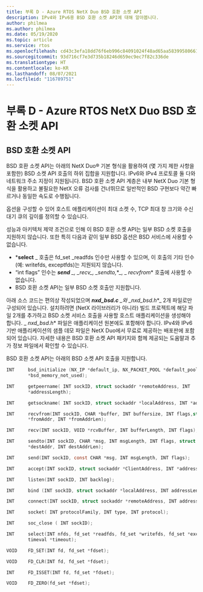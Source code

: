 ```yaml
---
title: 부록 D - Azure RTOS NetX Duo BSD 호환 소켓 API
description: IPv4와 IPv6용 BSD 호환 소켓 API에 대해 알아봅니다.
author: philmea
ms.author: philmea
ms.date: 05/19/2020
ms.topic: article
ms.service: rtos
ms.openlocfilehash: cd43c3efa18dd76f6eb996c84091024f48ad65aa5839958066161080dc02127e
ms.sourcegitcommit: 93d716cf7e3d735b18246d659ec9ec7f82c336de
ms.translationtype: HT
ms.contentlocale: ko-KR
ms.lasthandoff: 08/07/2021
ms.locfileid: "116789751"
---
```

# <a name="appendix-d---azure-rtos-netx-duo-bsd-compatible-socket-api"></a>부록 D - Azure RTOS NetX Duo BSD 호환 소켓 API

## <a name="bsd-compatible-socket-api"></a>BSD 호환 소켓 API 
BSD 호환 소켓 API는 아래의 NetX Duo&reg; 기본 형식을 활용하여 (몇 가지 제한 사항을 포함한) BSD 소켓 API 호출의 하위 집합을 지원합니다. IPv6와 IPv4 프로토콜 둘 다와 네트워크 주소 지정이 지원됩니다. BSD 호환 소켓 API 계층은 내부 NetX Duo 기본 형식을 활용하고 불필요한 NetX 오류 검사를 건너뛰므로 일반적인 BSD 구현보다 약간 빠르거나 동일한 속도로 수행됩니다.  

옵션을 구성할 수 있어 호스트 애플리케이션이 최대 소켓 수, TCP 최대 창 크기와 수신 대기 큐의 깊이를 정의할 수 있습니다.

성능과 아키텍처 제약 조건으로 인해 이 BSD 호환 소켓 API는 일부 BSD 소켓 호출을 지원하지 않습니다. 또한 특히 다음과 같이 일부 BSD 옵션은 BSD 서비스에 사용할 수 없습니다.

  - ***select** _ 호출은 fd_set \_readfds 인수만 사용할 수 있으며, 이 호출의 기타 인수(예: writefds, exceptfds)는 지원되지 않습니다.
  - “int flags” 인수는 ***send** _, _*_recv_*_, _*_sendto,_*_, _ *_recvfrom_** 호출에 사용할 수 없습니다. 
  - BSD 호환 소켓 API는 일부 BSD 소켓 호출만 지원합니다.

아래 소스 코드는 편의상 작성되었으며 ***nxd_bsd.c** _와 _*_nxd_bsd.h_*_ 2개 파일로만 구성되어 있습니다. 설치하려면 (NetX 라이브러리가 아니라) 빌드 프로젝트에 해당 파일 2개를 추가하고 BSD 소켓 서비스 호출을 사용할 호스트 애플리케이션을 생성해야 합니다. _ *_nxd_bsd.h_** 파일은 애플리케이션 원본에도 포함해야 합니다. IPv4와 IPv6 기반 애플리케이션의 샘플 데모 파일은 NetX Duo에서 무료로 제공하는 배포판에 포함되어 있습니다. 자세한 내용은 BSD 호환 소켓 API 패키지와 함께 제공되는 도움말과 추가 정보 파일에서 확인할 수 있습니다.

BSD 호환 소켓 API는 아래의 BSD 소켓 API 호출을 지원합니다.

```c
INT     bsd_initialize (NX_IP *default_ip, NX_PACKET_POOL *default_pool, CHAR
        *bsd_memory_not_used);
```
```c
INT     getpeername( INT sockID, struct sockaddr *remoteAddress, INT
        *addressLength);
```
```c
INT     getsockname( INT sockID, struct sockaddr *localAddress, INT *addressLength);
```
```c
INT     recvfrom(INT sockID, CHAR *buffer, INT buffersize, INT flags,struct sockaddr
        *fromAddr, INT *fromAddrLen);
```
```c        
INT     recv(INT sockID, VOID *rcvBuffer, INT bufferLength, INT flags);
```
```c
INT     sendto(INT sockID, CHAR *msg, INT msgLength, INT flags, struct sockaddr
        *destAddr, INT destAddrLen);
```
```c        
INT     send(INT sockID, const CHAR *msg, INT msgLength, INT flags);
```
```c
INT     accept(INT sockID, struct sockaddr *ClientAddress, INT *addressLength);
```
```c
INT     listen(INT sockID, INT backlog);
```
```c
INT     bind (INT sockID, struct sockaddr *localAddress, INT addressLength);
```
```c
INT     connect(INT sockID, struct sockaddr *remoteAddress, INT addressLength);
```
```c
INT     socket( INT protocolFamily, INT type, INT protocol);
```
```c
INT     soc_close ( INT sockID);
```
```c
INT     select(INT nfds, fd_set *readfds, fd_set *writefds, fd_set *exceptfds, struct
        timeval *timeout);
```
```c
VOID    FD_SET(INT fd, fd_set *fdset);
```
```c
VOID    FD_CLR(INT fd, fd_set *fdset);
```
```c
INT     FD_ISSET(INT fd, fd_set *fdset);
```
```c
VOID    FD_ZERO(fd_set *fdset);
```